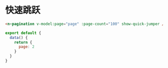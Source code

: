 # 快速跳跃

```html
<n-pagination v-model:page="page" :page-count="100" show-quick-jumper />
```

```js
export default {
  data() {
    return {
      page: 2
    }
  }
}
```
